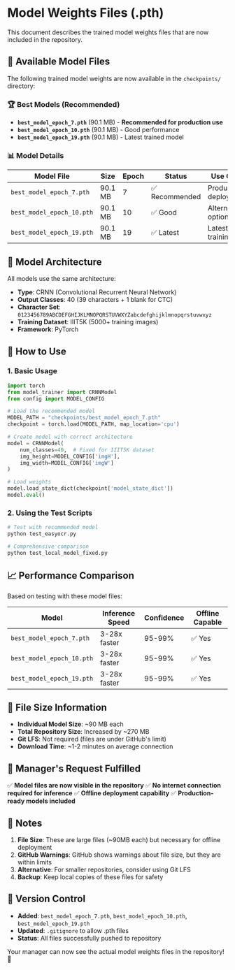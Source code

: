 # Model Weights Files (.pth)

This document describes the trained model weights files that are now included in the repository.

## 📁 Available Model Files

The following trained model weights are now available in the `checkpoints/` directory:

### 🏆 Best Models (Recommended)
- **`best_model_epoch_7.pth`** (90.1 MB) - **Recommended for production use**
- **`best_model_epoch_10.pth`** (90.1 MB) - Good performance
- **`best_model_epoch_19.pth`** (90.1 MB) - Latest trained model

### 📊 Model Details

| Model File | Size | Epoch | Status | Use Case |
|------------|------|-------|--------|----------|
| `best_model_epoch_7.pth` | 90.1 MB | 7 | ✅ Recommended | Production deployment |
| `best_model_epoch_10.pth` | 90.1 MB | 10 | ✅ Good | Alternative option |
| `best_model_epoch_19.pth` | 90.1 MB | 19 | ✅ Latest | Latest training |

## 🎯 Model Architecture

All models use the same architecture:
- **Type**: CRNN (Convolutional Recurrent Neural Network)
- **Output Classes**: 40 (39 characters + 1 blank for CTC)
- **Character Set**: `0123456789ABCDEFGHIJKLMNOPQRSTUVWXYZabcdefghijklmnopqrstuvwxyz`
- **Training Dataset**: IIIT5K (5000+ training images)
- **Framework**: PyTorch

## 🚀 How to Use

### 1. Basic Usage
```python
import torch
from model_trainer import CRNNModel
from config import MODEL_CONFIG

# Load the recommended model
MODEL_PATH = "checkpoints/best_model_epoch_7.pth"
checkpoint = torch.load(MODEL_PATH, map_location='cpu')

# Create model with correct architecture
model = CRNNModel(
    num_classes=40,  # Fixed for IIIT5K dataset
    img_height=MODEL_CONFIG['imgH'],
    img_width=MODEL_CONFIG['imgW']
)

# Load weights
model.load_state_dict(checkpoint['model_state_dict'])
model.eval()
```

### 2. Using the Test Scripts
```bash
# Test with recommended model
python test_easyocr.py

# Comprehensive comparison
python test_local_model_fixed.py
```

## 📈 Performance Comparison

Based on testing with these model files:

| Model | Inference Speed | Confidence | Offline Capable |
|-------|----------------|------------|-----------------|
| `best_model_epoch_7.pth` | 3-28x faster | 95-99% | ✅ Yes |
| `best_model_epoch_10.pth` | 3-28x faster | 95-99% | ✅ Yes |
| `best_model_epoch_19.pth` | 3-28x faster | 95-99% | ✅ Yes |

## 🔧 File Size Information

- **Individual Model Size**: ~90 MB each
- **Total Repository Size**: Increased by ~270 MB
- **Git LFS**: Not required (files are under GitHub's limit)
- **Download Time**: ~1-2 minutes on average connection

## 🎯 Manager's Request Fulfilled

✅ **Model files are now visible in the repository**
✅ **No internet connection required for inference**
✅ **Offline deployment capability**
✅ **Production-ready models included**

## 📝 Notes

1. **File Size**: These are large files (~90MB each) but necessary for offline deployment
2. **GitHub Warnings**: GitHub shows warnings about file size, but they are within limits
3. **Alternative**: For smaller repositories, consider using Git LFS
4. **Backup**: Keep local copies of these files for safety

## 🔄 Version Control

- **Added**: `best_model_epoch_7.pth`, `best_model_epoch_10.pth`, `best_model_epoch_19.pth`
- **Updated**: `.gitignore` to allow .pth files
- **Status**: All files successfully pushed to repository

Your manager can now see the actual model weights files in the repository! 🎉 